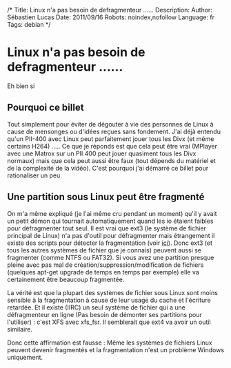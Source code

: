 /*
Title: Linux n'a pas besoin de defragmenteur ......
Description: 
Author: Sébastien Lucas
Date: 2011/09/16
Robots: noindex,nofollow
Language: fr
Tags: debian
*/
# Linux n'a pas besoin de defragmenteur ......

Eh bien si 

## Pourquoi ce billet

Tout simplement pour éviter de dégouter à vie des personnes de Linux à cause de mensonges ou d'idées reçues sans fondement. J'ai déjà entendu qu'un PII-400 avec Linux peut parfaitement jouer tous les Divx (et même certains H264) ..... Ce que je réponds est que cela peut être vrai (MPlayer avec une Matrox sur un PII 400 peut jouer quasiment tous les Divx normaux) mais que cela peut aussi être faux (tout dépends du matériel et de la complexité de la vidéo). C'est pourquoi j'ai démarré ce billet pour rationaliser un peu.
## Une partition sous Linux peut être fragmenté

On m'a même expliqué (je l'ai même cru pendant un moment) qu'il y avait un petit démon qui tournait automatiquement quand les io étaient faibles pour défragmenter tout seul. Il est vrai que ext3 (le système de fichier principal de Linux) n'a pas d'outil pour défragmenter mais étrangement il existe des scripts pour détecter la fragmentation (voir [ici](http://www2.lut.fi/~ilonen/ext3_fragmentation.html)). Donc ext3 (et tous les autres systèmes de fichier que je connais) peuvent aussi se fragmenter (comme NTFS ou FAT32). Si vous avez une partition presque pleine avec pas mal de création/suppression/modification de fichiers (quelques apt-get upgrade de temps en temps par exemple) elle va certainement être beaucoup fragmentée.

La vérité est que la plupart des systèmes de fichier sous Linux sont moins sensible à la fragmentation à cause de leur usage du cache et l'écriture retardée. Et il existe (IIRC) un seul système de fichier qui a une défragmenteur en ligne (Pas besoin de démonter ses partitions pour l'utiliser) : c'est XFS avec xfs_fsr. Il semblerait que ext4 va avoir un outil similaire.

Donc cette affirmation est fausse : Même les systèmes de fichiers Linux peuvent devenir fragmentés et la fragmentation n'est un problème Windows uniquement.

